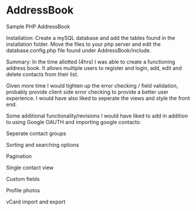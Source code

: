 AddressBook
===========

Sample PHP AddressBook

Installation: Create a mySQL database and add the tables found in the installation folder. Move the files to your php server and edit the database.config.php file found under AddressBook/include.

Summary: In the time allotted (4hrs) I was able to create a functioning address book. It allows multiple users to register and login, add, edit and delete contacts from their list.

Given more time I would tighten up the error checking / field validation, probably provide client side error checking to provide a better user experience. I would have also liked to seperate the views and style the front end.

Some additional functionality/revisions I would have liked to add in addition to using Google OAUTH and importing google contacts:

Seperate contact groups

Sorting and searching options

Pagination

Single contact view

Custom fields

Profile photos

vCard import and export
